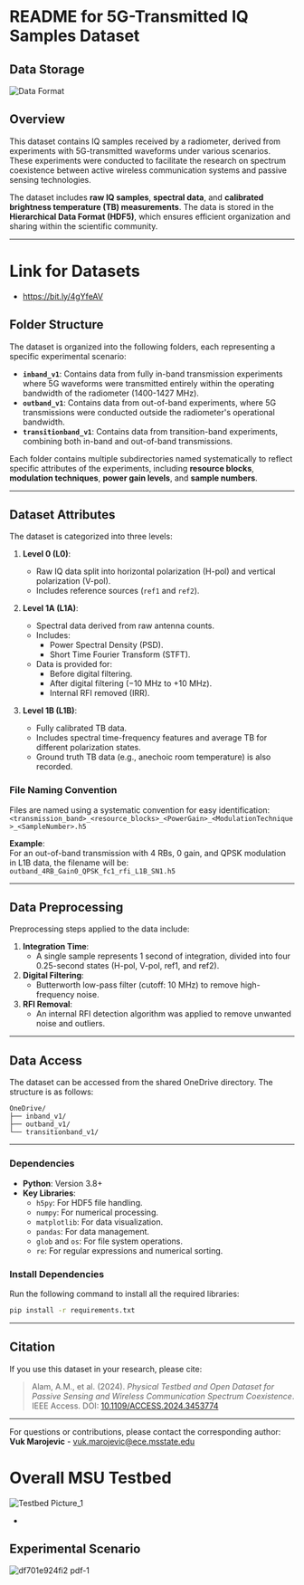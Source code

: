 # README for 5G-Transmitted IQ Samples Dataset

## Data Storage
![Data Format](https://github.com/ahmed-manavi/Active_Passive_Spectrum_Coexistence_Testbed_Data/assets/95959590/ed6d8b6f-4fc2-4281-95be-976d9c28fca5)

## Overview
This dataset contains IQ samples received by a radiometer, derived from experiments with 5G-transmitted waveforms under various scenarios. These experiments were conducted to facilitate the research on spectrum coexistence between active wireless communication systems and passive sensing technologies.

The dataset includes **raw IQ samples**, **spectral data**, and **calibrated brightness temperature (TB) measurements**. The data is stored in the **Hierarchical Data Format (HDF5)**, which ensures efficient organization and sharing within the scientific community.

---
# Link for Datasets 
- https://bit.ly/4gYfeAV

## Folder Structure
The dataset is organized into the following folders, each representing a specific experimental scenario:
- **`inband_v1`**: Contains data from fully in-band transmission experiments where 5G waveforms were transmitted entirely within the operating bandwidth of the radiometer (1400-1427 MHz).
- **`outband_v1`**: Contains data from out-of-band experiments, where 5G transmissions were conducted outside the radiometer's operational bandwidth.
- **`transitionband_v1`**: Contains data from transition-band experiments, combining both in-band and out-of-band transmissions.

Each folder contains multiple subdirectories named systematically to reflect specific attributes of the experiments, including **resource blocks**, **modulation techniques**, **power gain levels**, and **sample numbers**.

---

## Dataset Attributes
The dataset is categorized into three levels:

1. **Level 0 (L0)**:
   - Raw IQ data split into horizontal polarization (H-pol) and vertical polarization (V-pol).
   - Includes reference sources (`ref1` and `ref2`).

2. **Level 1A (L1A)**:
   - Spectral data derived from raw antenna counts.
   - Includes:
     - Power Spectral Density (PSD).
     - Short Time Fourier Transform (STFT).
   - Data is provided for:
     - Before digital filtering.
     - After digital filtering (−10 MHz to +10 MHz).
     - Internal RFI removed (IRR).

3. **Level 1B (L1B)**:
   - Fully calibrated TB data.
   - Includes spectral time-frequency features and average TB for different polarization states.
   - Ground truth TB data (e.g., anechoic room temperature) is also recorded.

### File Naming Convention
Files are named using a systematic convention for easy identification:
`<transmission_band>_<resource_blocks>_<PowerGain>_<ModulationTechnique>_<SampleNumber>.h5`

**Example**:  
For an out-of-band transmission with 4 RBs, 0 gain, and QPSK modulation in L1B data, the filename will be:  
`outband_4RB_Gain0_QPSK_fc1_rfi_L1B_SN1.h5`

---

## Data Preprocessing
Preprocessing steps applied to the data include:
1. **Integration Time**:
   - A single sample represents 1 second of integration, divided into four 0.25-second states (H-pol, V-pol, ref1, and ref2).
2. **Digital Filtering**:
   - Butterworth low-pass filter (cutoff: 10 MHz) to remove high-frequency noise.
3. **RFI Removal**:
   - An internal RFI detection algorithm was applied to remove unwanted noise and outliers.

---

## Data Access
The dataset can be accessed from the shared OneDrive directory. The structure is as follows:
```
OneDrive/
├── inband_v1/
├── outband_v1/
└── transitionband_v1/
```

---

### Dependencies

- **Python**: Version 3.8+
- **Key Libraries**:
  - `h5py`: For HDF5 file handling.
  - `numpy`: For numerical processing.
  - `matplotlib`: For data visualization.
  - `pandas`: For data management.
  - `glob` and `os`: For file system operations.
  - `re`: For regular expressions and numerical sorting.

### Install Dependencies

Run the following command to install all the required libraries:

```bash
pip install -r requirements.txt
```

---
## Citation
If you use this dataset in your research, please cite:
> Alam, A.M., et al. (2024). *Physical Testbed and Open Dataset for Passive Sensing and Wireless Communication Spectrum Coexistence*. IEEE Access. DOI: [10.1109/ACCESS.2024.3453774](https://doi.org/10.1109/ACCESS.2024.3453774)

---

For questions or contributions, please contact the corresponding author:  
**Vuk Marojevic** - [vuk.marojevic@ece.msstate.edu](mailto:vuk.marojevic@ece.msstate.edu)





# Overall MSU Testbed
![Testbed Picture_1](https://github.com/user-attachments/assets/e8d1aff5-4294-4f7d-9338-dbc9bba128a8)


- 

## Experimental Scenario
![df701e924fi2 pdf-1](https://github.com/ahmed-manavi/Active_Passive_Spectrum_Coexistence_Testbed_Data/assets/95959590/341a1d5f-176a-4da6-819d-39bf7ff6ad9c)
